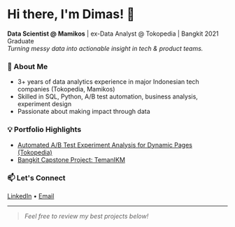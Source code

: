 # Hi there, I'm Dimas! 👋

**Data Scientist @ Mamikos** | ex-Data Analyst @ Tokopedia | Bangkit 2021 Graduate  
*Turning messy data into actionable insight in tech & product teams.*

### 🚀 About Me
- 3+ years of data analytics experience in major Indonesian tech companies (Tokopedia, Mamikos)
- Skilled in SQL, Python, A/B test automation, business analysis, experiment design
- Passionate about making impact through data

### 💡 Portfolio Highlights

- [Automated A/B Test Experiment Analysis for Dynamic Pages (Tokopedia)](TBA)
- [Bangkit Capstone Project: TemanIKM](TBA)

### 📫 Let's Connect
[LinkedIn](https://www.linkedin.com/in/dimaswnm) • [Email](mailto:dimaswahyunm@gmail.com)

---

> *Feel free to review my best projects below!*

